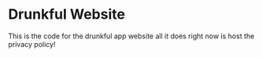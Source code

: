 <h1>Drunkful Website</h1>
<p>This is the code for the drunkful app website all it does right now is host the privacy policy!</p>
